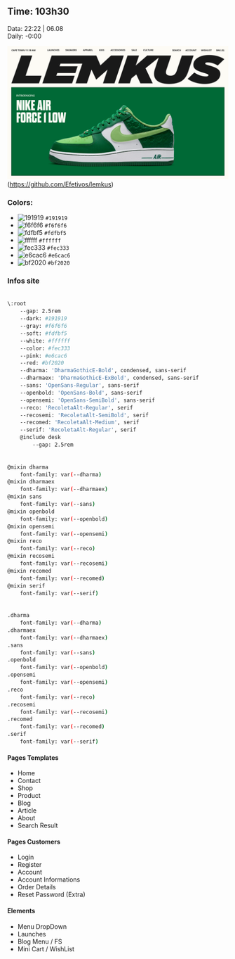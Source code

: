 ## Time: 103h30
Data: 22:22  | 06.08  
Daily: -0:00  
  
![Screenshot](./cover.png) (https://github.com/Efetivos/lemkus)


### Colors:
- ![191919](https://via.placeholder.com/15/191919/000000?text=+) `#191919`
- ![f6f6f6](https://via.placeholder.com/15/f6f6f6/000000?text=+) `#f6f6f6`
- ![fdfbf5](https://via.placeholder.com/15/fdfbf5/000000?text=+) `#fdfbf5`
- ![ffffff](https://via.placeholder.com/15/ffffff/000000?text=+) `#ffffff`
- ![fec333](https://via.placeholder.com/15/fec333/000000?text=+) `#fec333`
- ![e6cac6](https://via.placeholder.com/15/e6cac6/000000?text=+) `#e6cac6`
- ![bf2020](https://via.placeholder.com/15/bf2020/000000?text=+) `#bf2020`

###	 Infos site
```bash 

\:root
	--gap: 2.5rem
	--dark: #191919
	--gray: #f6f6f6
	--soft: #fdfbf5
	--white: #ffffff
	--color: #fec333
	--pink: #e6cac6
	--red: #bf2020
	--dharma: 'DharmaGothicE-Bold', condensed, sans-serif
	--dharmaex: 'DharmaGothicE-ExBold', condensed, sans-serif
	--sans: 'OpenSans-Regular', sans-serif
	--openbold: 'OpenSans-Bold', sans-serif
	--opensemi: 'OpenSans-SemiBold', sans-serif
	--reco: 'RecoletaAlt-Regular', serif
	--recosemi: 'RecoletaAlt-SemiBold', serif
	--recomed: 'RecoletaAlt-Medium', serif
	--serif: 'RecoletaAlt-Regular', serif
	@include desk
		--gap: 2.5rem


@mixin dharma
	font-family: var(--dharma)
@mixin dharmaex
	font-family: var(--dharmaex)
@mixin sans
	font-family: var(--sans)
@mixin openbold
	font-family: var(--openbold)
@mixin opensemi
	font-family: var(--opensemi)
@mixin reco
	font-family: var(--reco)
@mixin recosemi
	font-family: var(--recosemi)
@mixin recomed
	font-family: var(--recomed)
@mixin serif
	font-family: var(--serif)


.dharma
	font-family: var(--dharma)
.dharmaex
	font-family: var(--dharmaex)
.sans
	font-family: var(--sans)
.openbold
	font-family: var(--openbold)
.opensemi
	font-family: var(--opensemi)
.reco
	font-family: var(--reco)
.recosemi
	font-family: var(--recosemi)
.recomed
	font-family: var(--recomed)
.serif
	font-family: var(--serif)


```

#### Pages Templates
<ul>
	<li>Home</li>
	<li>Contact</li>
	<li>Shop</li>
	<li>Product</li>
	<li>Blog</li>
	<li>Article</li>
	<li>About</li>
	<li>Search Result</li>
</ul>

#### Pages Customers
<ul>
	<li>Login</li>
	<li>Register</li>
	<li>Account</li>
	<li>Account Informations</li>
	<li>Order Details</li>
	<li>Reset Password (Extra) </li>
</ul>



#### Elements
<ul>
	<li>Menu DropDown</li>
	<li>Launches</li>
	<li>Blog Menu / FS</li>
	<li>Mini Cart / WishList</li>
</ul>
